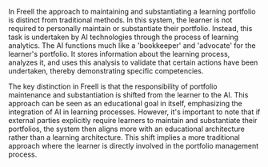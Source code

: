 In Freell the approach to maintaining and substantiating a learning portfolio is distinct from traditional methods. In this system, the learner is not required to personally maintain or substantiate their portfolio. Instead, this task is undertaken by AI technologies through the process of learning analytics. The AI functions much like a 'bookkeeper' and 'advocate' for the learner's portfolio. It stores information about the learning process, analyzes it, and uses this analysis to validate that certain actions have been undertaken, thereby demonstrating specific competencies.

The key distinction in Freell is that the responsibility of portfolio maintenance and substantiation is shifted from the learner to the AI. This approach can be seen as an educational goal in itself, emphasizing the integration of AI in learning processes. However, it's important to note that if external parties explicitly require learners to maintain and substantiate their portfolios, the system then aligns more with an educational architecture rather than a learning architecture. This shift implies a more traditional approach where the learner is directly involved in the portfolio management process.